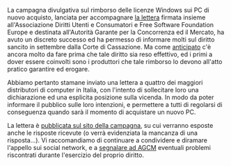 <!--
.. title: Diritto al Rimborso: Interpellati i Produttori
.. slug: diritto-al-rimborso-interpellati-i-produttori
.. date: 2015-02-23 00:00:00
.. tags: 
.. category: 
.. link: 
.. description: 
.. type: text
.. image_copy: 
.. previewimage:
-->

La campagna divulgativa sul rimborso delle licenze Windows sui PC di nuovo acquisto, lanciata per accompagnare <a href="{% link _posts/2014-10-17-diritto-al-rimborso.md %}">la lettera</a> firmata insieme all'Associazione Diritti Utenti e Consumatori e Free Software Foundation Europe e destinata all'Autorità Garante per la Concorrenza ed il Mercato, ha avuto un discreto successo ed ha permesso di informare molti sul diritto sancito in settembre dalla Corte di Cassazione. Ma come <a href="{% link _posts/2014-12-30-un-anno-con-ils.md %}">anticipato</a> c'è ancora molto da fare prima che tale diritto sia reso effettivo, ed i primi a dover essere coinvolti sono i produttori che tale rimborso lo devono all'atto pratico garantire ed erogare.

Abbiamo pertanto stamane inviato una lettera a quattro dei maggiori distributori di computer in Italia, con l'intento di sollecitare loro una dichiarazione ed una esplicita posizione sulla vicenda. In modo da poter informare il pubblico sulle loro intenzioni, e permettere a tutti di regolarsi di conseguenza quando sarà il momento di acquistare un nuovo PC.

La lettera è <a href="https://www.sistemainoperativo.it/index.html#appello">pubblicata sul sito della campagna</a>, su cui verranno esposte anche le risposte ricevute (o verrà evidenziata la mancanza di una risposta...). Vi raccomandiamo di continuare a condividere e diramare l'appello sui social network, e a <a rel="nofollow" href="http://www.agcm.it/invia-segnalazione-online.html">segnalare ad AGCM</a> eventuali problemi riscontrati durante l'esercizio del proprio diritto.